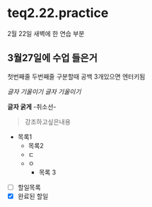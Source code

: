 # teq2.22.practice
2월 22일 새벽에 한 연습 부분 

## 3월27일에 수업 들은거 
첫번째줄
두번째줄 구분할때 공백 3개있으면 엔터키됨 

*글자 기울이기*
_글자 기울이기_

**글자 굵게**
-취소선-

> 강조하고싶은내용 

- 목록1
  + 목록2
  + ㄷ
  + ㅇ
    * 목록 3 

- [ ] 할일목록
- [x] 완료된 할일 
